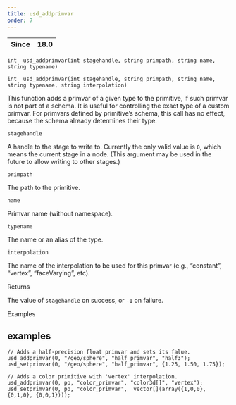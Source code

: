 ```yaml
---
title: usd_addprimvar
order: 7
---
```

| Since | 18.0 |
| --- | --- |

`int  usd_addprimvar(int stagehandle, string primpath, string name, string typename)`

`int  usd_addprimvar(int stagehandle, string primpath, string name, string typename, string interpolation)`

This function adds a primvar of a given type to the primitive, if such primvar is not part of a schema. It is useful for controlling the exact type of a custom primvar. For primvars defined by primitive’s schema, this call has no effect, because the schema already determines their type.

`stagehandle`

A handle to the stage to write to. Currently the only valid value is `0`, which means the current stage in a node. (This argument may be used in the future to allow writing to other stages.)

`primpath`

The path to the primitive.

`name`

Primvar name (without namespace).

`typename`

The name or an alias of the type.

`interpolation`

The name of the interpolation to be used for this primvar (e.g., “constant”, “vertex”, “faceVarying”, etc).

Returns

The value of `stagehandle` on success, or `-1` on failure.

Examples

## examples

```vex
// Adds a half-precision float primvar and sets its falue.
usd_addprimvar(0, "/geo/sphere", "half_primvar", "half3");
usd_setprimvar(0, "/geo/sphere", "half_primvar", {1.25, 1.50, 1.75});

// Adds a color primitive with 'vertex' interpolation.
usd_addprimvar(0, pp, "color_primvar", "color3d[]", "vertex");
usd_setprimvar(0, pp, "color_primvar",  vector[](array({1,0,0}, {0,1,0}, {0,0,1})));

```
